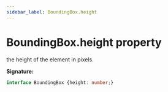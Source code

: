 ```yaml
---
sidebar_label: BoundingBox.height
---
```

# BoundingBox.height property

the height of the element in pixels.

**Signature:**

```typescript
interface BoundingBox {height: number;}
```
